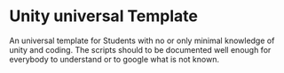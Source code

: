 # Unity universal Template

An universal template for Students with no or only minimal knowledge of unity and coding. The scripts should to be documented well enough for everybody to understand or to google what is not known.
